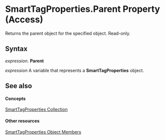 
# SmartTagProperties.Parent Property (Access)

Returns the parent object for the specified object. Read-only.


## Syntax

 _expression_. **Parent**

 _expression_ A variable that represents a **SmartTagProperties** object.


## See also


#### Concepts


[SmartTagProperties Collection](1b2c7a0d-4dd3-e2b3-b44f-2a99994395f6.md)
#### Other resources


[SmartTagProperties Object Members](9062e4fb-3df9-b474-3daa-776b220e2c34.md)
